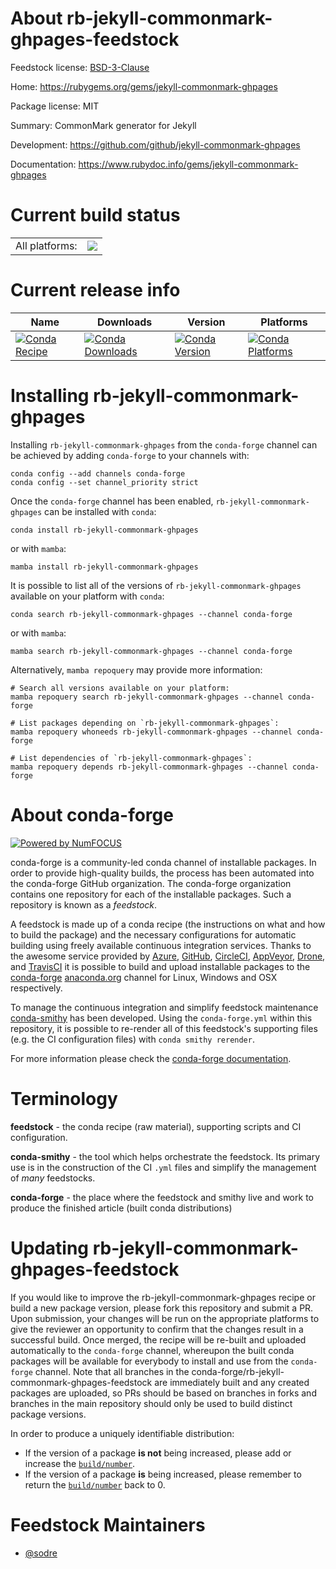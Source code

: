 About rb-jekyll-commonmark-ghpages-feedstock
============================================

Feedstock license: [BSD-3-Clause](https://github.com/conda-forge/rb-jekyll-commonmark-ghpages-feedstock/blob/main/LICENSE.txt)

Home: https://rubygems.org/gems/jekyll-commonmark-ghpages

Package license: MIT

Summary: CommonMark generator for Jekyll

Development: https://github.com/github/jekyll-commonmark-ghpages

Documentation: https://www.rubydoc.info/gems/jekyll-commonmark-ghpages

Current build status
====================


<table><tr><td>All platforms:</td>
    <td>
      <a href="https://dev.azure.com/conda-forge/feedstock-builds/_build/latest?definitionId=7704&branchName=main">
        <img src="https://dev.azure.com/conda-forge/feedstock-builds/_apis/build/status/rb-jekyll-commonmark-ghpages-feedstock?branchName=main">
      </a>
    </td>
  </tr>
</table>

Current release info
====================

| Name | Downloads | Version | Platforms |
| --- | --- | --- | --- |
| [![Conda Recipe](https://img.shields.io/badge/recipe-rb--jekyll--commonmark--ghpages-green.svg)](https://anaconda.org/conda-forge/rb-jekyll-commonmark-ghpages) | [![Conda Downloads](https://img.shields.io/conda/dn/conda-forge/rb-jekyll-commonmark-ghpages.svg)](https://anaconda.org/conda-forge/rb-jekyll-commonmark-ghpages) | [![Conda Version](https://img.shields.io/conda/vn/conda-forge/rb-jekyll-commonmark-ghpages.svg)](https://anaconda.org/conda-forge/rb-jekyll-commonmark-ghpages) | [![Conda Platforms](https://img.shields.io/conda/pn/conda-forge/rb-jekyll-commonmark-ghpages.svg)](https://anaconda.org/conda-forge/rb-jekyll-commonmark-ghpages) |

Installing rb-jekyll-commonmark-ghpages
=======================================

Installing `rb-jekyll-commonmark-ghpages` from the `conda-forge` channel can be achieved by adding `conda-forge` to your channels with:

```
conda config --add channels conda-forge
conda config --set channel_priority strict
```

Once the `conda-forge` channel has been enabled, `rb-jekyll-commonmark-ghpages` can be installed with `conda`:

```
conda install rb-jekyll-commonmark-ghpages
```

or with `mamba`:

```
mamba install rb-jekyll-commonmark-ghpages
```

It is possible to list all of the versions of `rb-jekyll-commonmark-ghpages` available on your platform with `conda`:

```
conda search rb-jekyll-commonmark-ghpages --channel conda-forge
```

or with `mamba`:

```
mamba search rb-jekyll-commonmark-ghpages --channel conda-forge
```

Alternatively, `mamba repoquery` may provide more information:

```
# Search all versions available on your platform:
mamba repoquery search rb-jekyll-commonmark-ghpages --channel conda-forge

# List packages depending on `rb-jekyll-commonmark-ghpages`:
mamba repoquery whoneeds rb-jekyll-commonmark-ghpages --channel conda-forge

# List dependencies of `rb-jekyll-commonmark-ghpages`:
mamba repoquery depends rb-jekyll-commonmark-ghpages --channel conda-forge
```


About conda-forge
=================

[![Powered by
NumFOCUS](https://img.shields.io/badge/powered%20by-NumFOCUS-orange.svg?style=flat&colorA=E1523D&colorB=007D8A)](https://numfocus.org)

conda-forge is a community-led conda channel of installable packages.
In order to provide high-quality builds, the process has been automated into the
conda-forge GitHub organization. The conda-forge organization contains one repository
for each of the installable packages. Such a repository is known as a *feedstock*.

A feedstock is made up of a conda recipe (the instructions on what and how to build
the package) and the necessary configurations for automatic building using freely
available continuous integration services. Thanks to the awesome service provided by
[Azure](https://azure.microsoft.com/en-us/services/devops/), [GitHub](https://github.com/),
[CircleCI](https://circleci.com/), [AppVeyor](https://www.appveyor.com/),
[Drone](https://cloud.drone.io/welcome), and [TravisCI](https://travis-ci.com/)
it is possible to build and upload installable packages to the
[conda-forge](https://anaconda.org/conda-forge) [anaconda.org](https://anaconda.org/)
channel for Linux, Windows and OSX respectively.

To manage the continuous integration and simplify feedstock maintenance
[conda-smithy](https://github.com/conda-forge/conda-smithy) has been developed.
Using the ``conda-forge.yml`` within this repository, it is possible to re-render all of
this feedstock's supporting files (e.g. the CI configuration files) with ``conda smithy rerender``.

For more information please check the [conda-forge documentation](https://conda-forge.org/docs/).

Terminology
===========

**feedstock** - the conda recipe (raw material), supporting scripts and CI configuration.

**conda-smithy** - the tool which helps orchestrate the feedstock.
                   Its primary use is in the construction of the CI ``.yml`` files
                   and simplify the management of *many* feedstocks.

**conda-forge** - the place where the feedstock and smithy live and work to
                  produce the finished article (built conda distributions)


Updating rb-jekyll-commonmark-ghpages-feedstock
===============================================

If you would like to improve the rb-jekyll-commonmark-ghpages recipe or build a new
package version, please fork this repository and submit a PR. Upon submission,
your changes will be run on the appropriate platforms to give the reviewer an
opportunity to confirm that the changes result in a successful build. Once
merged, the recipe will be re-built and uploaded automatically to the
`conda-forge` channel, whereupon the built conda packages will be available for
everybody to install and use from the `conda-forge` channel.
Note that all branches in the conda-forge/rb-jekyll-commonmark-ghpages-feedstock are
immediately built and any created packages are uploaded, so PRs should be based
on branches in forks and branches in the main repository should only be used to
build distinct package versions.

In order to produce a uniquely identifiable distribution:
 * If the version of a package **is not** being increased, please add or increase
   the [``build/number``](https://docs.conda.io/projects/conda-build/en/latest/resources/define-metadata.html#build-number-and-string).
 * If the version of a package **is** being increased, please remember to return
   the [``build/number``](https://docs.conda.io/projects/conda-build/en/latest/resources/define-metadata.html#build-number-and-string)
   back to 0.

Feedstock Maintainers
=====================

* [@sodre](https://github.com/sodre/)

